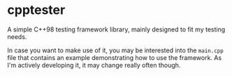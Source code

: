 # cpptester

A simple C++98 testing framework library, mainly designed to fit my testing needs.

In case you want to make use of it, you may be interested into the `main.cpp` file that contains
an example demonstrating how to use the framework. As I'm actively developing it, it may change really often
though.
